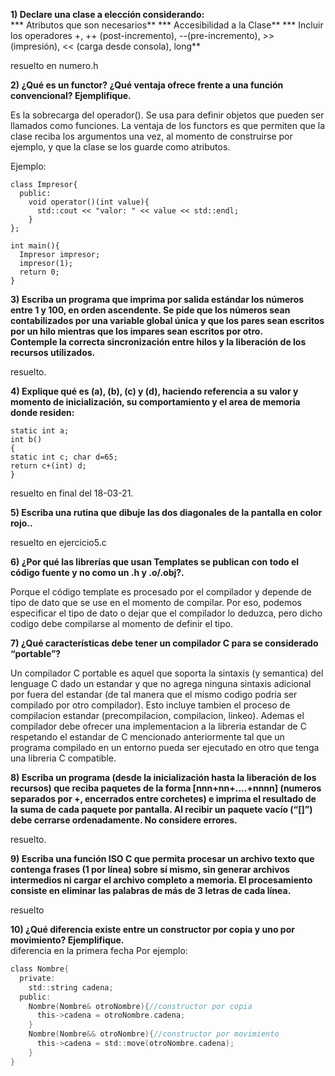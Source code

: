 **1) Declare una clase a elección considerando:**  
    *** Atributos que son necesarios**
    *** Accesibilidad a la Clase**
    *** Incluir los operadores +, ++ (post-incremento), --(pre-incremento), >> (impresión), << (carga desde consola), long**

resuelto en numero.h

**2) ¿Qué es un functor? ¿Qué ventaja ofrece frente a una función convencional? Ejemplifique.**  

Es la sobrecarga del operador(). Se usa para definir objetos que pueden ser llamados como funciones. La ventaja de los functors es que permiten que la clase reciba los argumentos una vez, al momento de construirse por ejemplo, y que la clase se los guarde como atributos.

Ejemplo:
```
class Impresor{
  public:
    void operator()(int value){
      std::cout << "valor: " << value << std::endl;
    }
};

int main(){
  Impresor impresor;
  impresor(1);
  return 0;
}
```

**3) Escriba un programa que imprima por salida estándar los números entre 1 y 100, en orden ascendente. Se pide que los números sean contabilizados por una variable global única y que los pares sean escritos por un hilo mientras que los impares sean escritos por otro.**  
**Contemple la correcta sincronización entre hilos y la liberación de los recursos utilizados.**  

resuelto.  

**4) Explique qué es (a), (b), (c) y (d), haciendo referencia a su valor y momento de inicialización, su comportamiento y el area de memoria donde residen:**  
```
static int a;
int b()
{
static int c; char d=65;
return c+(int) d;
}
```

resuelto en final del 18-03-21.

**5) Escriba una rutina que dibuje las dos diagonales de la pantalla en color rojo..**  

resuelto en ejercicio5.c

**6) ¿Por qué las librerías que usan Templates se publican con todo el código fuente y no como un .h y .o/.obj?.**  

Porque el código template es procesado por el compilador y depende de tipo de dato que se use en el momento de compilar. Por eso, podemos especificar el tipo de dato o dejar que el compilador lo deduzca, pero dicho codigo debe compilarse al momento de definir el tipo.  

**7) ¿Qué características debe tener un compilador C para se considerado “portable”?**  

Un compilador C portable es aquel que soporta la sintaxis (y semantica) del lenguage C dado un estandar y que no agrega ninguna sintaxis adicional por fuera del estandar (de tal manera que el mismo codigo podria ser compilado por otro compilador). Esto incluye tambien el proceso de compilacion estandar (precompilacion, compilacion, linkeo). Ademas el compilador debe ofrecer una implementacion a la libreria estandar de C respetando el estandar de C mencionado anteriormente tal que un programa compilado en un entorno pueda ser ejecutado en otro que tenga una libreria C compatible.

**8) Escriba un programa (desde la inicialización hasta la liberación de los recursos) que reciba paquetes de la forma [nnn+nn+....+nnnn] (numeros separados por +, encerrados entre corchetes) e imprima el resultado de la suma de cada paquete por pantalla. Al recibir un paquete vacío (“[]”) debe cerrarse ordenadamente. No considere errores.**  

resuelto.

**9) Escriba una función ISO C que permita procesar un archivo texto que contenga frases (1 por línea) sobre sí mismo, sin generar archivos intermedios ni cargar el archivo completo a memoria. El procesamiento consiste en eliminar las palabras de más de 3 letras de cada línea.**  

resuelto

**10) ¿Qué diferencia existe entre un constructor por copia y uno por movimiento? Ejemplifique.**  
diferencia en la primera fecha
Por ejemplo:

```c
class Nombre{
  private:
    std::string cadena;
  public:
    Nombre(Nombre& otroNombre){//constructor por copia
      this->cadena = otroNombre.cadena;
    }
    Nombre(Nombre&& otroNombre){//constructor por movimiento
      this->cadena = std::move(otroNombre.cadena);
    }
}
```
